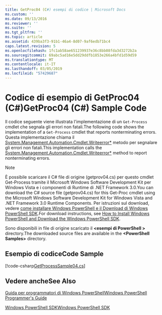```yaml
---
title: GetProc04 (C#) esempi di codice | Microsoft Docs
ms.custom: ''
ms.date: 09/13/2016
ms.reviewer: ''
ms.suite: ''
ms.tgt_pltfrm: ''
ms.topic: article
ms.assetid: 439ba3f3-91b1-46a4-8d07-9af6edb71bc4
caps.latest.revision: 5
ms.openlocfilehash: 1fc1ab58ae651239937e36c8bb08fda3d3272b2a
ms.sourcegitcommit: 69abc5ad16e5dd29ddfb1853e266a4bfd1d59d59
ms.translationtype: MT
ms.contentlocale: it-IT
ms.lasthandoff: 03/05/2019
ms.locfileid: "57429687"
---
```

# <a name="getproc04-c-sample-code"></a><span data-ttu-id="f6f62-102">Codice di esempio di GetProc04 (C#)</span><span class="sxs-lookup"><span data-stu-id="f6f62-102">GetProc04 (C#) Sample Code</span></span>

<span data-ttu-id="f6f62-103">Il codice seguente viene illustrata l'implementazione di un `Get-Process` cmdlet che segnala gli errori non fatali.</span><span class="sxs-lookup"><span data-stu-id="f6f62-103">The following code shows the implementation of a `Get-Process` cmdlet that reports nonterminating errors.</span></span> <span data-ttu-id="f6f62-104">Questa implementazione chiama il [System.Management.Automation.Cmdlet.Writeerror\*](/dotnet/api/System.Management.Automation.Cmdlet.WriteError) metodo per segnalare gli errori non fatali.</span><span class="sxs-lookup"><span data-stu-id="f6f62-104">This implementation calls the [System.Management.Automation.Cmdlet.Writeerror\*](/dotnet/api/System.Management.Automation.Cmdlet.WriteError) method to report nonterminating errors.</span></span>

> [!NOTE]
> <span data-ttu-id="f6f62-105">È possibile scaricare il C# file di origine (getprov04.cs) per questo cmdlet Get-Process tramite il Microsoft Windows Software Development Kit per Windows Vista e i componenti di Runtime di .NET Framework 3.0.</span><span class="sxs-lookup"><span data-stu-id="f6f62-105">You can download the C# source file (getprov04.cs) for this Get-Proc cmdlet using the Microsoft Windows Software Development Kit for Windows Vista and .NET Framework 3.0 Runtime Components.</span></span> <span data-ttu-id="f6f62-106">Per istruzioni sul download, vedere [come installare Windows PowerShell e il Download di Windows PowerShell SDK](/powershell/developer/installing-the-windows-powershell-sdk).</span><span class="sxs-lookup"><span data-stu-id="f6f62-106">For download instructions, see [How to Install Windows PowerShell and Download the Windows PowerShell SDK](/powershell/developer/installing-the-windows-powershell-sdk).</span></span>
>
> <span data-ttu-id="f6f62-107">Sono disponibili in file di origine scaricato il  **\<esempi di PowerShell >** directory.</span><span class="sxs-lookup"><span data-stu-id="f6f62-107">The downloaded source files are available in the **\<PowerShell Samples>** directory.</span></span>

## <a name="code-sample"></a><span data-ttu-id="f6f62-108">Esempio di codice</span><span class="sxs-lookup"><span data-stu-id="f6f62-108">Code Sample</span></span>

[!code-csharp[GetProcessSample04.cs](../../powershell-sdk-samples/SDK-2.0/csharp/GetProcessSample04/GetProcessSample04.cs#L11-L98 "GetProcessSample04.cs")]

## <a name="see-also"></a><span data-ttu-id="f6f62-109">Vedere anche</span><span class="sxs-lookup"><span data-stu-id="f6f62-109">See Also</span></span>

[<span data-ttu-id="f6f62-110">Guida per programmatori di Windows PowerShell</span><span class="sxs-lookup"><span data-stu-id="f6f62-110">Windows PowerShell Programmer's Guide</span></span>](./windows-powershell-programmer-s-guide.md)

[<span data-ttu-id="f6f62-111">Windows PowerShell SDK</span><span class="sxs-lookup"><span data-stu-id="f6f62-111">Windows PowerShell SDK</span></span>](../windows-powershell-reference.md)